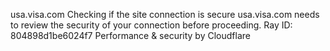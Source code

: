 usa.visa.com
Checking if the site connection is secure
usa.visa.com needs to review the security of your connection before proceeding.
Ray ID: 804898d1be6024f7
Performance & security by Cloudflare